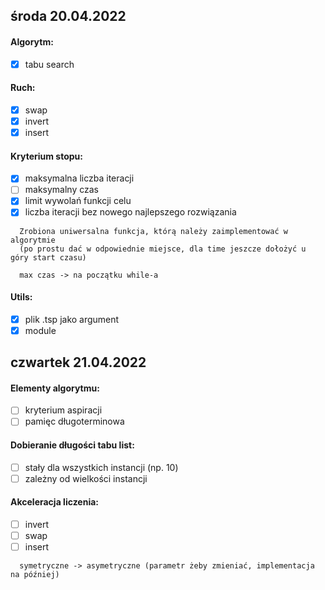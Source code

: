 ## środa 20.04.2022

#### Algorytm:
- [x] tabu search

#### Ruch:
- [x] swap
- [x] invert 
- [x] insert

#### Kryterium stopu:
- [x] maksymalna liczba iteracji
- [ ] maksymalny czas
- [x] limit wywolań funkcji celu
- [x] liczba iteracji bez nowego najlepszego rozwiązania

```
  Zrobiona uniwersalna funkcja, którą należy zaimplementować w algorytmie 
  (po prostu dać w odpowiednie miejsce, dla time jeszcze dołożyć u góry start czasu)

  max czas -> na początku while-a
```

#### Utils:
- [x] plik .tsp jako argument
- [x] module

## czwartek 21.04.2022
#### Elementy algorytmu:
- [ ] kryterium aspiracji
- [ ] pamięc długoterminowa

#### Dobieranie długości tabu list:
- [ ] stały dla wszystkich instancji (np. 10)
- [ ] zależny od wielkości instancji

#### Akceleracja liczenia:
- [ ] invert
- [ ] swap
- [ ] insert
```
  symetryczne -> asymetryczne (parametr żeby zmieniać, implementacja na później)
```

